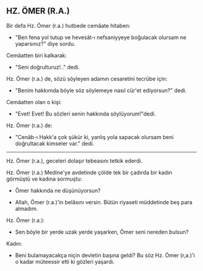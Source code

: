## HZ. ÖMER (R.A.)

Bir defa Hz. Ömer (r.a.) hutbede cemâate hitaben:

- "Ben fena yol tutup ve hevesât-ı nefsaniyyeye boğulacak olursam ne yaparsınız?" diye sordu.

Cemâatten biri kalkarak:

- "Seni doğrulturuz!.." dedi.

Hz. Ömer (r.a.) de, sözü söyleyen adamın cesareti­ni tecrübe için:

- "Benim hakkımda böyle söz söylemeye nasıl cür'et ediyorsun?" dedi.

Cemâatten olan o kişi:

- "Evet! Evet! Bu sözleri senin hakkında söylü­yorum!"dedi.

Hz. Ömer (r.a.) de:

- "Cenâb-ı Hakk'a çok şükür ki, yanlış yola sa­pacak olursam beni doğrultacak kimseler var." dedi.

<hr>

Hz. Ömer (r.a.), geceleri dolaşır tebeasını tetkik ederdi.

Hz. Ömer (r.a.) Medine'ye avdetinde çölde tek bir çadırda bir kadın görmüştü ve kadına sormuştu:

- Ömer hakkında ne düşünüyorsun?

- Allah, Ömer (r.a.)'in belâsını versin. Bütün ri­yaseti müddetinde beş para almadım.

Hz. Ömer (r.a.):

- Sen böyle bir yerde uzak yerde yaşarken, Ömer seni nereden bulsun?

Kadın:

- Beni bulamayacakça niçin devletin başına geldi? Bu söz Hz. Ömer (r,a.)'i o kadar müteessir etti ki gözleri yaşardı.
